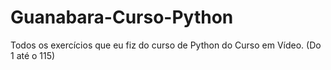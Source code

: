 # Guanabara-Curso-Python
Todos os exercícios que eu fiz do curso de Python do Curso em Vídeo. (Do 1 até o 115)
